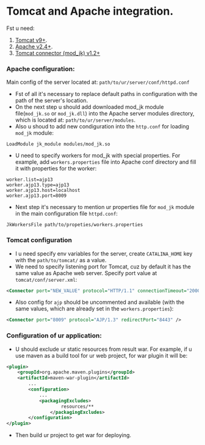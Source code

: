 # Tomcat and Apache integration.

Fst u need:
 1. [Tomcat v9+](http://tomcat.apache.org/download-90.cgi).
 2. [Apache v2.4+](https://www.apachelounge.com/download/).
 3. [Tomcat connector (mod_jk) v1.2+](https://www.apachelounge.com/download/)

### Apache configuration:
 Main config of the server located at: `path/to/ur/server/conf/httpd.conf`
* Fst of all it's necessary to replace default paths in configuration with the path of the server's location.
* On the next step u should add downloaded mod_jk module file(`mod_jk.so` or `mod_jk.dll`) into the Apache server modules directory, which  is located at: `path/to/ur/server/modules`. 
* Also u shoud to add new condiguration into the `http.conf` for loading `mod_jk` module:
```
LoadModule jk_module modules/mod_jk.so
```
* U need to specify workers for mod_jk with special properties. For example, add `workers.properties` file into Apache conf directory and  fill it with properties for the worker: 
```
worker.list=ajp13
worker.ajp13.type=ajp13
worker.ajp13.host=localhost
worker.ajp13.port=8009
```
* Next step it's necessary to mention ur properties file for `mod_jk` module in the main configuration file `httpd.conf`:
```
JkWorkersFile path/to/propeties/workers.properties
```
### Tomcat configuration
* I u need specify env variables for the server, create `CATALINA_HOME` key with the `path/to/tomcat/` as a value.
* We need to specify listening port for Tomcat, cuz by default it has the same value as Apache web server. Specify port value at `tomcat/conf/server.xml`:
```xml
<Connector port="NEW_VALUE" protocol="HTTP/1.1" connectionTimeout="20000" redirectPort="8443" />
```
* Also config for `ajp` should be uncommented and available (with the same values, which are already set in the `workers.properties`):
```xml
<Connector port="8009" protocol="AJP/1.3" redirectPort="8443" />
```

### Configuration of ur application:
* U should exclude ur static resources from result war. For example, if u use maven as a build tool for ur web project, for war plugin it will be: 
```xml
<plugin>
	<groupId>org.apache.maven.plugins</groupId>
	<artifactId>maven-war-plugin</artifactId>
		...
		<configuration>
     		...
			<packagingExcludes>
        			resources/**
     			</packagingExcludes>
		</configuration>
</plugin>
```
* Then build ur project to get war for deploying.



